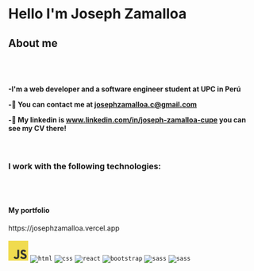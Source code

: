 <h1>Hello I'm Joseph Zamalloa</h1>

<h2>About me</h2> 
<br/> 
<br/>
<h4>
 -I'm a web developer and a software engineer student at UPC in Perú
 <br/>

 -💬 You can contact me at josephzamalloa.c@gmail.com 

 -💼 My linkedin is www.linkedin.com/in/joseph-zamalloa-cupe
     you can see my CV there!
</h4> 
<br/>
<h3>I work with the following technologies:</h3>
<br />
<br />
<h4>My portfolio</h4>
https://josephzamalloa.vercel.app
<br />
<br />
<code><img height="40" alt="javascript" src="https://raw.githubusercontent.com/github/explore/80688e429a7d4ef2fca1e82350fe8e3517d3494d/topics/javascript/javascript.png"></code>
<code><img height="40" alt="html" src="https://upload.wikimedia.org/wikipedia/commons/thumb/6/61/HTML5_logo_and_wordmark.svg/1200px-HTML5_logo_and_wordmark.svg.png"></code>
<code><img height="40" alt="css" src="https://upload.wikimedia.org/wikipedia/commons/thumb/d/d5/CSS3_logo_and_wordmark.svg/1200px-CSS3_logo_and_wordmark.svg.png"></code>
<code><img height="40" alt="react" src="https://upload.wikimedia.org/wikipedia/commons/thumb/4/47/React.svg/800px-React.svg.png"></code>
<code><img height="40" alt="bootstrap" src="https://upload.wikimedia.org/wikipedia/commons/thumb/b/b2/Bootstrap_logo.svg/1200px-Bootstrap_logo.svg.png"></code>
<code><img height="40" alt="sass" src="https://upload.wikimedia.org/wikipedia/commons/thumb/9/96/Sass_Logo_Color.svg/1200px-Sass_Logo_Color.svg.png"></code>
<code><img height="40" alt="sass" src="https://git-scm.com/images/logos/downloads/Git-Icon-1788C.png"></code>

